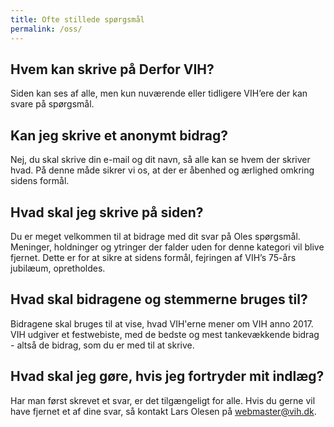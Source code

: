 ```yaml
---
title: Ofte stillede spørgsmål
permalink: /oss/
---
```


## Hvem kan skrive på Derfor VIH?

Siden kan ses af alle, men kun nuværende eller tidligere VIH’ere der kan svare på spørgsmål.

## Kan jeg skrive et anonymt bidrag?

Nej, du skal skrive din e-mail og dit navn, så alle kan se hvem der skriver hvad. På denne måde sikrer vi os, at der er åbenhed og ærlighed omkring sidens formål.

## Hvad skal jeg skrive på siden?

Du er meget velkommen til at bidrage med dit svar på Oles spørgsmål. Meninger, holdninger og ytringer der falder uden for denne kategori vil blive fjernet. Dette er for at sikre at sidens formål, fejringen af VIH’s 75-års jubilæum, opretholdes.

## Hvad skal bidragene og stemmerne bruges til?

Bidragene skal bruges til at vise, hvad VIH'erne mener om VIH anno 2017. VIH udgiver et festwebiste, med de bedste og mest tankevækkende bidrag - altså de bidrag, som du er med til at skrive.

## Hvad skal jeg gøre, hvis jeg fortryder mit indlæg?

Har man først skrevet et svar, er det tilgængeligt for alle. Hvis du gerne vil have fjernet et af dine svar, så kontakt Lars Olesen på [webmaster@vih.dk](mailto:webmaster@vih.dk).